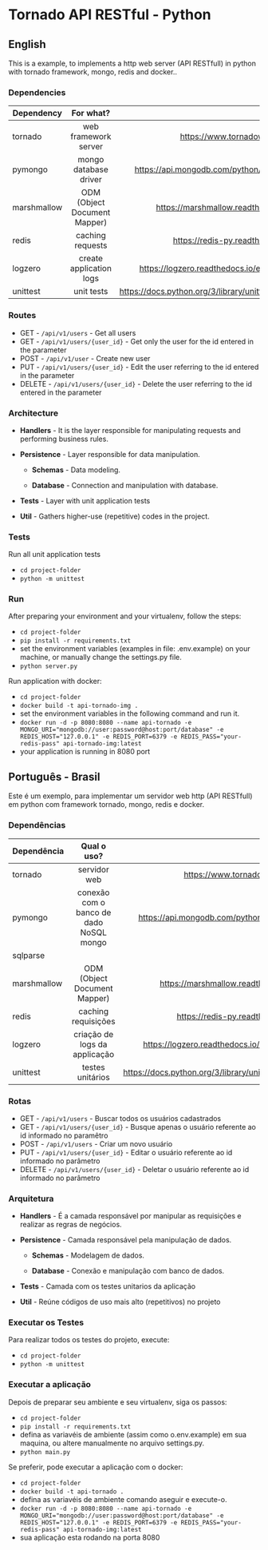 # Tornado API RESTful - Python

## English

This is a example, to implements a http web server (API RESTfull) in python with tornado framework, mongo, redis and docker..


### Dependencies

| Dependency        | For what?           | Link  |
| ------------- |:-------------:| -----:|
| tornado | web framework server    |    https://www.tornadoweb.org/ |
| pymongo      | mongo database driver | https://api.mongodb.com/python/current/ |
| marshmallow      | ODM (Object Document Mapper)     |   https://marshmallow.readthedocs.io |
| redis | caching requests | https://redis-py.readthedocs.io |
| logzero | create application logs   |    https://logzero.readthedocs.io/en/latest/ |
| unittest | unit tests   |    https://docs.python.org/3/library/unittest.html |


### Routes

* GET - `/api/v1/users` - Get all users
* GET - `/api/v1/users/{user_id}` - Get only the user for the id entered in the parameter
* POST - `/api/v1/user` - Create new user
* PUT - `/api/v1/users/{user_id}` - Edit the user referring to the id entered in the parameter
* DELETE - `/api/v1/users/{user_id}` - Delete the user referring to the id entered in the parameter

### Architecture

* **Handlers** - It is the layer responsible for manipulating requests and performing business rules.

* **Persistence** - Layer responsible for data manipulation.

    * **Schemas** - Data modeling.
    
    * **Database** - Connection and manipulation with database.
    
* **Tests** - Layer with unit application tests

* **Util** - Gathers higher-use (repetitive) codes in the project.


### Tests
Run all unit application tests
* `cd project-folder`
* `python -m unittest`

### Run
After preparing your environment and your virtualenv, follow the steps:

* `cd project-folder`
* `pip install -r requirements.txt`
*  set the environment variables (examples in file: .env.example) on your machine, or manually change the settings.py file.
* `python server.py`

Run application with docker:
* `cd project-folder`
* `docker build -t api-tornado-img .`
*  set the environment variables in the following command and run it.
* `docker run -d -p 8080:8080 --name api-tornado -e MONGO_URI="mongodb://user:password@host:port/database" -e REDIS_HOST="127.0.0.1" -e REDIS_PORT=6379 -e REDIS_PASS="your-redis-pass" api-tornado-img:latest`
* your application is running in 8080 port

##


## Português - Brasil

Este é um exemplo, para implementar um servidor web http (API RESTfull) em python com framework tornado, mongo, redis e docker.


### Dependências

| Dependência        | Qual o uso?           | Link  |
| ------------- |:-------------:| -----:|
| tornado | servidor web    |    https://www.tornadoweb.org/ |
| pymongo      | conexão com o banco de dado NoSQL mongo | https://api.mongodb.com/python/current/ |
| sqlparse      |
| marshmallow      | ODM (Object Document Mapper)    |   https://marshmallow.readthedocs.io |
| redis | caching requisições | https://redis-py.readthedocs.io |
| logzero | criação de logs da applicação   |    https://logzero.readthedocs.io/en/latest/ |
| unittest | testes unitários   |    https://docs.python.org/3/library/unittest.html |

### Rotas

* GET - `/api/v1/users` - Buscar todos os usuários cadastrados
* GET - `/api/v1/users/{user_id}` - Busque apenas o usuário referente ao id informado no paramêtro
* POST - `/api/v1/users` - Criar um novo usuário
* PUT - `/api/v1/users/{user_id}` - Editar o usuário referente ao id informado no parâmetro
* DELETE - `/api/v1/users/{user_id}` - Deletar o usuário referente ao id informado no parâmetro

### Arquitetura

* **Handlers** - É a camada responsável por manipular as requisições e realizar as regras de negócios.

* **Persistence** - Camada responsável pela manipulação de dados.

    * **Schemas** - Modelagem de dados.
    
    * **Database** - Conexão e manipulação com banco de dados.

* **Tests** - Camada com os testes unitarios da aplicação

* **Util** - Reúne códigos de uso mais alto (repetitivos) no projeto


### Executar os Testes
Para realizar todos os testes do projeto, execute:
* `cd project-folder`
* `python -m unittest`


### Executar a aplicação

Depois de preparar seu ambiente e seu virtualenv, siga os passos:

* `cd project-folder`
* `pip install -r requirements.txt`
*  defina as variavéis de ambiente (assim como o.env.example) em sua maquina, ou altere manualmente no arquivo settings.py.
* `python main.py`

Se preferir, pode executar a aplicação com o docker:
* `cd project-folder`
* `docker build -t api-tornado .`
* defina as variavéis de ambiente comando aseguir e execute-o.
* `docker run -d -p 8080:8080 --name api-tornado -e MONGO_URI="mongodb://user:password@host:port/database" -e REDIS_HOST="127.0.0.1" -e REDIS_PORT=6379 -e REDIS_PASS="your-redis-pass" api-tornado-img:latest`
* sua aplicação esta rodando na porta 8080

